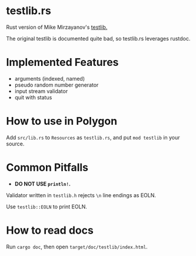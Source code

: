 # testlib.rs

Rust version of Mike Mirzayanov's [testlib.](https://github.com/MikeMirzayanov/testlib)

The original testlib is documented quite bad, so testlib.rs leverages rustdoc.

# Implemented Features

- arguments (indexed, named)
- pseudo random number generator
- input stream validator
- quit with status

# How to use in Polygon

Add `src/lib.rs` to `Resources` as `testlib.rs`, and put `mod testlib` in your source.

# Common Pitfalls

- **DO NOT USE `println!`.**

Validator written in `testlib.h` rejects `\n` line endings as EOLN.

Use `testlib::EOLN` to print EOLN.

# How to read docs

Run `cargo doc`, then open `target/doc/testlib/index.html`.

